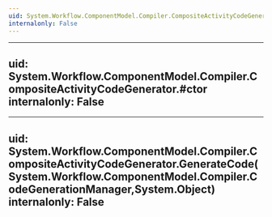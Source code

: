 ```yaml
---
uid: System.Workflow.ComponentModel.Compiler.CompositeActivityCodeGenerator
internalonly: False
---
```


---
uid: System.Workflow.ComponentModel.Compiler.CompositeActivityCodeGenerator.#ctor
internalonly: False
---

---
uid: System.Workflow.ComponentModel.Compiler.CompositeActivityCodeGenerator.GenerateCode(System.Workflow.ComponentModel.Compiler.CodeGenerationManager,System.Object)
internalonly: False
---
